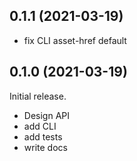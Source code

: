 
## 0.1.1 (2021-03-19)

* fix CLI asset-href default

## 0.1.0 (2021-03-19)

Initial release.

* Design API
* add CLI
* add tests
* write docs
